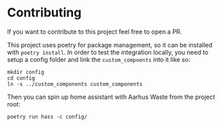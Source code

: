 # Contributing

If you want to contribute to this project feel free to open a PR.

This project uses poetry for package management, so it can be installed with `poetry install`. In order to test the integration locally, you need to setup a config folder and link the `custom_compoents` into it like so:

```
mkdir config
cd config
ln -s ../custom_components custom_components
```

Then you can spin up home assistant with Aarhus Waste from the project root:

```
poetry run hass -c config/
```
